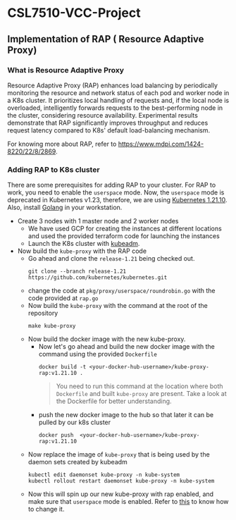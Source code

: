 # CSL7510-VCC-Project

## Implementation of RAP ( Resource Adaptive Proxy)

### What is Resource Adaptive Proxy
Resource Adaptive Proxy (RAP) enhances load balancing by periodically monitoring the resource and network status of each pod and worker node in a K8s cluster. It prioritizes local handling of requests and, if the local node is overloaded, intelligently forwards requests to the best-performing node in the cluster, considering resource availability. Experimental results demonstrate that RAP significantly improves throughput and reduces request latency compared to K8s' default load-balancing mechanism.

For knowing more about RAP, refer to https://www.mdpi.com/1424-8220/22/8/2869.

### Adding RAP to K8s cluster
There are some prerequisites for adding RAP to your cluster. For RAP to work, you need to enable the `userspace` mode. Now, the `userspace` mode is deprecated in Kubernetes v1.23, therefore, we are using [Kubernetes 1.21.10](https://github.com/kubernetes/kubernetes/tree/release-1.21). Also, install [Golang](https://go.dev/doc/install) in your workstation. 

- Create 3 nodes with 1 master node and 2 worker nodes
  - We have used GCP for creating the instances at different locations and used the provided terraform code for launching the instances
  - Launch the K8s cluster with [kubeadm](https://v1-24.docs.kubernetes.io/docs/setup/production-environment/tools/kubeadm/install-kubeadm/).
- Now build the `kube-proxy` with the RAP code
  - Go ahead and clone the `release-1.21` being checked out.
    ```
    git clone --branch release-1.21 https://github.com/kubernetes/kubernetes.git
    ```
  - change the code at `pkg/proxy/userspace/roundrobin.go` with the code provided at `rap.go`
  - Now build the `kube-proxy` with the command at the root of the repository
    ```
    make kube-proxy
    ```
  - Now build the docker image with the new kube-proxy.
    - Now let's go ahead and build the new docker image with the command using the provided `Dockerfile`
      ```
      docker build -t <your-docker-hub-username>/kube-proxy-rap:v1.21.10 .
      ```
      > You need to run this command at the location where both `Dockerfile` and built `kube-proxy` are present. Take a look at the Dockerfile for better understanding.
    - push the new docker image to the hub so that later it can be pulled by our k8s cluster
      ```
      docker push  <your-docker-hub-username>/kube-proxy-rap:v1.21.10
      ```
  - Now replace the image of `kube-proxy` that is being used by the daemon sets created by kubeadm
    ```
    kubectl edit daemonset kube-proxy -n kube-system
    kubectl rollout restart daemonset kube-proxy -n kube-system
    ```
  - Now this will spin up our new kube-proxy with rap enabled, and make sure that `userspace` mode is enabled. Refer to [this](https://stackoverflow.com/a/56497675) to know how to change it.
    
